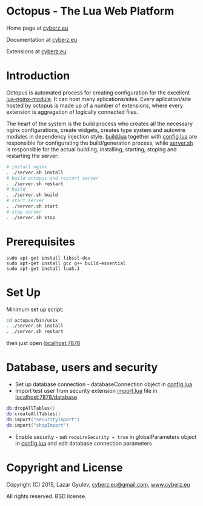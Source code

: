 Octopus - The Lua Web Platform
==============================

Home page at [cyberz.eu](http://cyberz.eu/octopus)

Documentation at [cyberz.eu](http://cyberz.eu/octopus/documentation)

Extensions at [cyberz.eu](http://cyberz.eu/octopus/extensions)

Introduction
============

Octopus is automated process for creating configuration for the excellent [lua-nginx-module](https://github.com/openresty/lua-nginx-module). It can host many aplications/sites. Every aplication/site hosted by octopus is made up of a number of extensions, where every extension is aggregation of logically connected files.

The heart of the system is the build process who creates all the necessary nginx configurations, create widgets, creates type system and autowire modules in dependency injection style.
[build.lua](bin/unix/build.lua) together with [config.lua](extensions/config.lua) are responsible for configurating the build/generation process, while [server.sh](bin/unix/server.sh) is responsible for the actual building, installing, starting, stoping and restarting the server:

```bash
# install nginx
. ./server.sh install
# build octopus and restart server
. ./server.sh restart
# build
. ./server.sh build
# start server
. ./server.sh start
# stop server
. ./server.sh stop
```

Prerequisites
============

```
sudo apt-get install libssl-dev
sudo apt-get install gcc g++ build-essential
sudo apt-get install lua5.1
```

Set Up
============

Minimum set up script:

```bash
cd octopus/bin/unix
. ./server.sh install
. ./server.sh restart
```
then just open [localhost:7878](http://localhost:7878)

Database, users and security
============

* Set up database connection - databaseConnection object in [config.lua](extensions/config.lua)
* Import test user from security extension [import.lua](extensions/security/src/import.lua) file in [localhost:7878/database](http://localhost:7878/database)
```lua
db:dropAllTables()
db:createAllTables()
db:import("securityImport")
db:import("shopImport")
```
* Enable security - set `requireSecurity = true` in globalParameters object in [config.lua](extensions/config.lua) and edit database connection parameters

Copyright and License
=====================

Copyright (C) 2015, Lazar Gyulev, cyberz.eu@gmail.com, www.cyberz.eu

All rights reserved. BSD license.